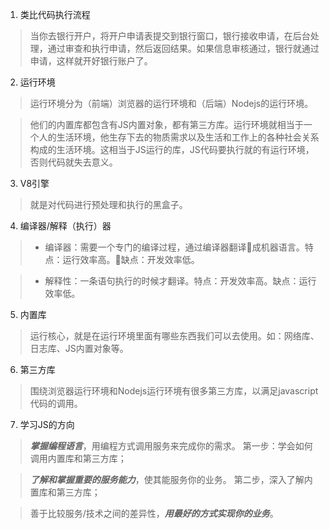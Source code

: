 1. 类比代码执行流程
> 当你去银行开户，将开户申请表提交到银行窗口，银行接收申请，在后台处理，通过审查和执行申请，然后返回结果。如果信息审核通过，银行就通过申请，这样就开好银行账户了。

2. 运行环境
> 运行环境分为（前端）浏览器的运行环境和（后端）Nodejs的运行环境。

> 他们的内置库都包含有JS内置对象，都有第三方库。运行环境就相当于一个人的生活环境，他生存下去的物质需求以及生活和工作上的各种社会关系构成的生活环境。这相当于JS运行的库，JS代码要执行就的有运行环境，否则代码就失去意义。

3. V8引擎
> 就是对代码进行预处理和执行的黑盒子。

4. 编译器/解释（执行）器
> * 编译器：需要一个专门的编译过程，通过编译器翻译成机器语言。特点：运行效率高。缺点：开发效率低。

> * 解释性：一条语句执行的时候才翻译。特点：开发效率高。缺点：运行效率低。

5. 内置库
>运行核心，就是在运行环境里面有哪些东西我们可以去使用。如：网络库、日志库、JS内置对象等。

6. 第三方库
> 围绕浏览器运行环境和Nodejs运行环境有很多第三方库，以满足javascript代码的调用。

7. 学习JS的方向
> ***掌握编程语言***，用编程方式调用服务来完成你的需求。
第一步：学会如何调用内置库和第三方库；

> ***了解和掌握重要的服务能力***，使其能服务你的业务。
第二步，深入了解内置库和第三方库；

> 善于比较服务/技术之间的差异性，***用最好的方式实现你的业务***。
